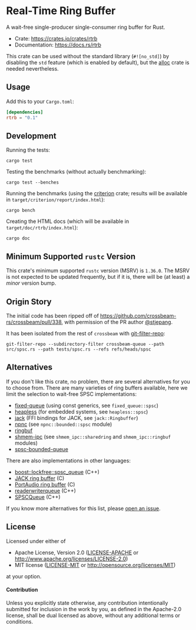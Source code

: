 Real-Time Ring Buffer
=====================

A wait-free single-producer single-consumer ring buffer for Rust.

* Crate: https://crates.io/crates/rtrb
* Documentation: https://docs.rs/rtrb

This crate can be used without the standard library (`#![no_std]`)
by disabling the `std` feature (which is enabled by default),
but the [alloc](https://doc.rust-lang.org/alloc/) crate is needed nevertheless.


Usage
-----

Add this to your `Cargo.toml`:

```toml
[dependencies]
rtrb = "0.1"
```


Development
-----------

Running the tests:

    cargo test

Testing the benchmarks (without actually benchmarking):

    cargo test --benches

Running the benchmarks (using the [criterion](https://docs.rs/criterion/) crate;
results will be available in `target/criterion/report/index.html`):

    cargo bench

Creating the HTML docs (which will be available in `target/doc/rtrb/index.html`):

    cargo doc


Minimum Supported `rustc` Version
---------------------------------

This crate's minimum supported `rustc` version (MSRV) is `1.36.0`.
The MSRV is not expected to be updated frequently, but if it is,
there will be (at least) a *minor* version bump.


Origin Story
------------

The initial code has been ripped off of https://github.com/crossbeam-rs/crossbeam/pull/338,
with permission of the PR author [@stjepang](https://github.com/stjepang).

It has been isolated from the rest of `crossbeam` with [git-filter-repo]:

    git-filter-repo --subdirectory-filter crossbeam-queue --path src/spsc.rs --path tests/spsc.rs --refs refs/heads/spsc

[git-filter-repo]: https://github.com/newren/git-filter-repo


Alternatives
------------

If you don't like this crate, no problem, there are several alternatives for you to choose from.
There are many varieties of ring buffers available, here we limit the selection
to wait-free SPSC implementations:

* [fixed-queue](https://crates.io/crates/fixed-queue) (using const generics, see `fixed_queue::spsc`)
* [heapless](https://crates.io/crates/heapless) (for embedded systems, see `heapless::spsc`)
* [jack](https://crates.io/crates/jack) (FFI bindings for JACK, see `jack::Ringbuffer`)
* [npnc](https://crates.io/crates/npnc) (see `npnc::bounded::spsc` module)
* [ringbuf](https://crates.io/crates/ringbuf)
* [shmem-ipc](https://crates.io/crates/shmem-ipc) (see `shmem_ipc::sharedring` and `shmem_ipc::ringbuf` modules)
* [spsc-bounded-queue](https://crates.io/crates/spsc-bounded-queue)

There are also implementations in other languages:

* [boost::lockfree::spsc_queue](https://www.boost.org/doc/libs/master/doc/html/boost/lockfree/spsc_queue.html) (C++)
* [JACK ring buffer](https://jackaudio.org/api/ringbuffer_8h.html)  (C)
* [PortAudio ring buffer](http://portaudio.com/docs/v19-doxydocs-dev/pa__ringbuffer_8h.html) (C)
* [readerwriterqueue](https://github.com/cameron314/readerwriterqueue) (C++)
* [SPSCQueue](https://github.com/rigtorp/SPSCQueue) (C++)

If you know more alternatives for this list,
please [open an issue](https://github.com/mgeier/rtrb/issues).


License
-------

Licensed under either of

 * Apache License, Version 2.0 ([LICENSE-APACHE](LICENSE-APACHE) or http://www.apache.org/licenses/LICENSE-2.0)
 * MIT license ([LICENSE-MIT](LICENSE-MIT) or http://opensource.org/licenses/MIT)

at your option.

#### Contribution

Unless you explicitly state otherwise, any contribution intentionally submitted
for inclusion in the work by you, as defined in the Apache-2.0 license, shall be
dual licensed as above, without any additional terms or conditions.

